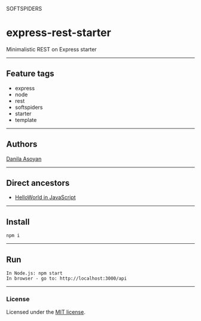 SOFTSPIDERS

# express-rest-starter

Minimalistic REST on Express starter

---

## Feature tags

- express
- node
- rest
- softspiders
- starter
- template

---

## Authors

[Danila Asoyan](https://github.com/Danilkashtan)

---

## Direct ancestors
- [HelloWorld in JavaScript](https://github.com/softspiders/javascript)

---

## Install

```
npm i
```

---

## Run

```
In Node.js: npm start
In browser - go to: http://localhost:3000/api
```

---

### License

Licensed under the [MIT license](./LICENSE). 

